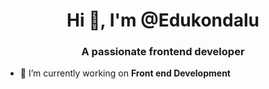 <h1 align="center">Hi 👋, I'm @Edukondalu</h1>
<h3 align="center">A passionate frontend developer</h3>

- 🔭 I’m currently working on **Front end Development**
